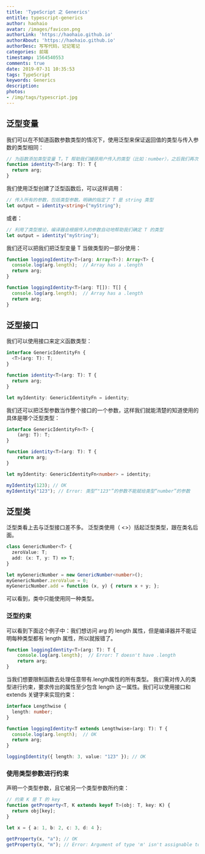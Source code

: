 ```yaml
---
title: 'TypeScript 之 Generics'
entitle: typescript-generics
author: haohaio
avatar: /images/favicon.png
authorLink: 'https://haohaio.github.io'
authorAbout: 'https://haohaio.github.io'
authorDesc: 写写代码，记记笔记
categories: 前端
timestamp: 1564540553
comments: true
date: 2019-07-31 10:35:53
tags: TypeScript
keywords: Generics
description: 
photos:
- /img/tags/typescript.jpg
---
```


## 泛型变量

我们可以在不知道函数参数类型的情况下，使用泛型来保证返回值的类型与传入参数的类型相同：

```ts
// 为函数添加类型变量 T。T 帮助我们捕获用户传入的类型（比如：number），之后我们再次使用了 T 当做返回值类型。
function identity<T>(arg: T): T {
  return arg;
}
```

我们使用泛型创建了泛型函数后，可以这样调用：

```ts
// 传入所有的参数，包括类型参数。明确的指定了 T 是 string 类型
let output = identity<string>("myString");
```

或者：

```ts
// 利用了类型推论，编译器会根据传入的参数自动地帮助我们确定 T 的类型
let output = identity("myString");
```

我们还可以把我们把泛型变量 T 当做类型的一部分使用：

```ts
function loggingIdentity<T>(arg: Array<T>): Array<T> {
  console.log(arg.length);  // Array has a .length
  return arg;
}
```

```ts
function loggingIdentity<T>(arg: T[]): T[] {
  console.log(arg.length);  // Array has a .length
  return arg;
}
```

## 泛型接口

我们可以使用接口来定义函数类型：

```ts
interface GenericIdentityFn {
  <T>(arg: T): T;
}

function identity<T>(arg: T): T {
  return arg;
}

let myIdentity: GenericIdentityFn = identity;
```

我们还可以把泛型参数当作整个接口的一个参数，这样我们就能清楚的知道使用的具体是哪个泛型类型：

```ts
interface GenericIdentityFn<T> {
    (arg: T): T;
}

function identity<T>(arg: T): T {
    return arg;
}

let myIdentity: GenericIdentityFn<number> = identity;

myIdentity(123); // OK
myIdentity("123"); // Error: 类型“"123"”的参数不能赋给类型“number”的参数
```

## 泛型类

泛型类看上去与泛型接口差不多。 泛型类使用（ <>）括起泛型类型，跟在类名后面。

```ts
class GenericNumber<T> {
  zeroValue: T;
  add: (x: T, y: T) => T;
}

let myGenericNumber = new GenericNumber<number>();
myGenericNumber.zeroValue = 0;
myGenericNumber.add = function (x, y) { return x + y; };
```

可以看到，类中只能使用同一种类型。

### 泛型约束

可以看到下面这个例子中：我们想访问 arg 的 length 属性，但是编译器并不能证明每种类型都有 length 属性，所以就报错了。

```ts
function loggingIdentity<T>(arg: T): T {
    console.log(arg.length);  // Error: T doesn't have .length
    return arg;
}
```

当我们想要限制函数去处理任意带有.length属性的所有类型。 我们需对传入的类型进行约束，要求传出的属性至少包含 length 这一属性。我们可以使用接口和 extends 关键字来实现约束：

```ts
interface Lengthwise {
  length: number;
}

function loggingIdentity<T extends Lengthwise>(arg: T): T {
  console.log(arg.length);  // OK
  return arg;
}

loggingIdentity({ length: 3, value: "123" }); // OK
```

### 使用类型参数进行约束

声明一个类型参数，且它被另一个类型参数所约束：

```ts
// 约束 K 是 T 的 key
function getProperty<T, K extends keyof T>(obj: T, key: K) {
  return obj[key];
}

let x = { a: 1, b: 2, c: 3, d: 4 };

getProperty(x, "a"); // OK
getProperty(x, "m"); // Error: Argument of type 'm' isn't assignable to 'a' | 'b' | 'c' | 'd'.
```

